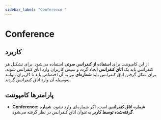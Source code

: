 ```yaml
---
sidebar_label: "Conference "
---
```



# Conference  

## کاربرد  

از این کامپوننت برای **استفاده از کنفرانس صوتی** استفاده می‌شود. برای تشکیل هر کنفرانس باید یک **اتاق کنفرانس** ایجاد گردد و سپس کاربران وارد اتاق کنفرانس شوند. برای شکل گرفتن اتاق کنفرانس باید **شماره‌ای** نیز به آن اختصاص یابد تا کاربران بتوانند به‌وسیله آن وارد اتاق کنفرانس گردند.  

## پارامترها کامپوننت  

- **Conference**: **شماره اتاق کنفرانس** است. اگر شماره‌ای وارد نشود، **شماره گرفته‌شده توسط کاربر** به‌عنوان اتاق کنفرانس در نظر گرفته می‌شود.  